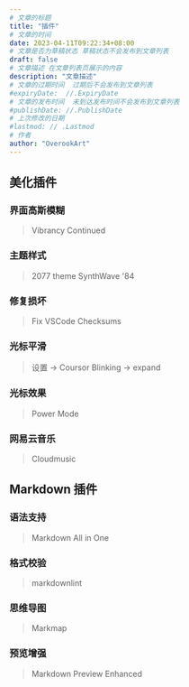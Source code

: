 ```yaml
---
# 文章的标题
title: "插件"
# 文章的时间
date: 2023-04-11T09:22:34+08:00
# 文章是否为草稿状态 草稿状态不会发布到文章列表
draft: false
# 文章描述 在文章列表页展示的内容
description: "文章描述"
# 文章的过期时间  过期后不会发布到文章列表
#expiryDate:  //.ExpiryDate
# 文章的发布时间  未到达发布时间不会发布到文章列表
#publishDate: //.PublishDate
# 上次修改的日期
#lastmod: // .Lastmod
# 作者
author: "OverookArt"
---
```


## 美化插件

### 界面高斯模糊
>
> Vibrancy Continued
>
### 主题样式
>
> 2077 theme
> SynthWave '84
>
### 修复损坏
>
> Fix VSCode Checksums

### 光标平滑
>
> 设置 -> Coursor Blinking -> expand

### 光标效果
>
> Power Mode

### 网易云音乐
>
> Cloudmusic  

## Markdown 插件

### 语法支持

> Markdown All in One

### 格式校验

> markdownlint

### 思维导图

> Markmap

### 预览增强

> Markdown Preview Enhanced
